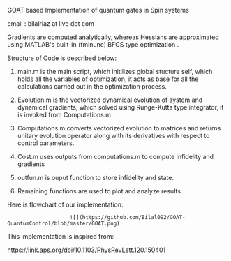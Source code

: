 GOAT based Implementation of quantum gates in Spin systems

email : bilalriaz at live dot com

Gradients are computed analytically, whereas Hessians are approximated using MATLAB's built-in (fminunc) BFGS type optimization .

Structure of Code is described below:

1. main.m is the main script, which initilizes global stucture self, which holds all the variables of optimization, it acts as base for all the calculations carried out in the optimization process.

2. Evolution.m is the vectorized dynamical evolution of system and dynamical gradients, which solved using Runge-Kutta type integrator, it is invoked from Computations.m

3. Computations.m converts vectorized evolution to matrices and returns unitary evolution operator along with its derivatives with respect to control parameters.

4. Cost.m uses outputs from computations.m to compute infidelity and gradients

5. outfun.m is ouput function to store infidelity and state.

5. Remaining functions are used to plot and analyze results.

Here is flowchart of our implementation:

                        ![](https://github.com/Bilal092/GOAT-QuantumControl/blob/master/GOAT.png)

This implementation is inspired from:

https://link.aps.org/doi/10.1103/PhysRevLett.120.150401

